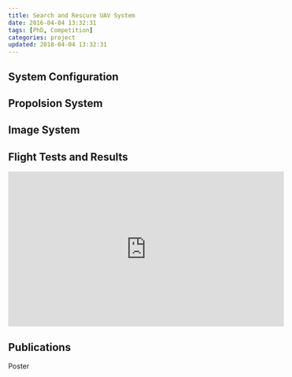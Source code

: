 ```yaml
---
title: Search and Rescure UAV System
date: 2016-04-04 13:32:31
tags: [PhD, Competition]
categories: project
updated: 2018-04-04 13:32:31
---
```

## System Configuration

 
## Propolsion System

## Image System

## Flight Tests and Results
<iframe width="560" height="315" src="https://www.youtube.com/embed/ZK2kLsNICog?list=PLExhUFMJ8R20t3anCNDYLnFilz3u3lc0S" frameborder="0" allowfullscreen></iframe>

## Publications
Poster